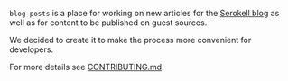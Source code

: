 `blog-posts` is a place for working on new articles for the [Serokell blog](https://serokell.io/blog) as well as for content to be published on guest sources.

We decided to create it to make the process more convenient for developers.

For more details see [CONTRIBUTING.md](CONTRIBUTING.md).
